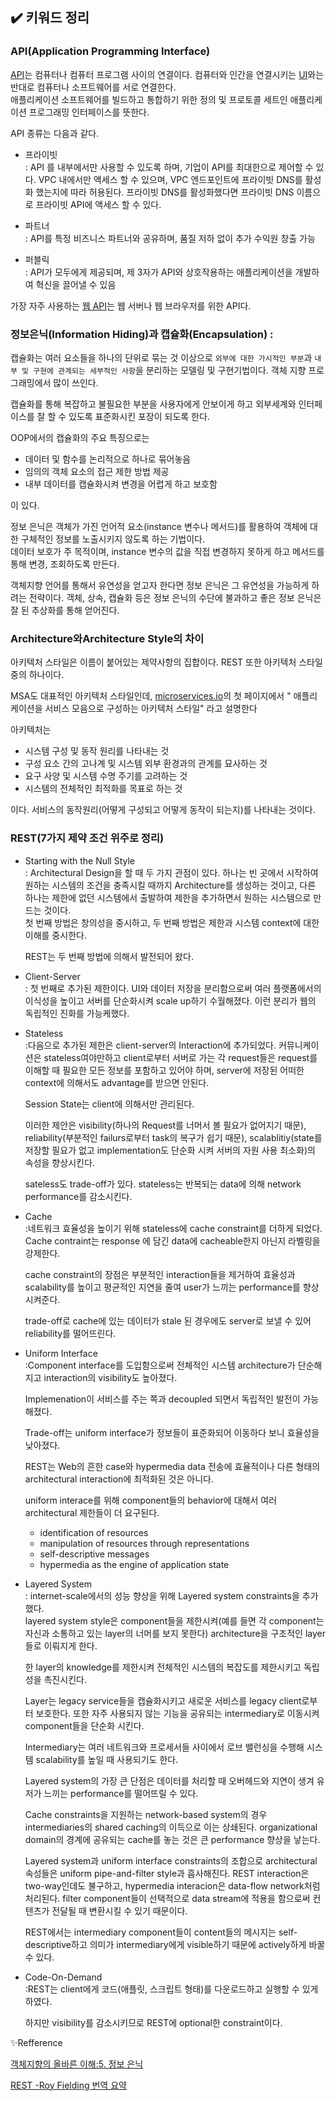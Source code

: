 ## ✔️ 키워드 정리

### API(Application Programming Interface)

[API](https://www.redhat.com/ko/topics/api/what-are-application-programming-interfaces)는 컴퓨터나 컴퓨터 프로그램 사이의 연결이다. 컴퓨터와 인간을 연결시키는 [UI](https://ko.wikipedia.org/wiki/%EC%82%AC%EC%9A%A9%EC%9E%90_%EC%9D%B8%ED%84%B0%ED%8E%98%EC%9D%B4%EC%8A%A4)와는 반대로 컴퓨터나 소프트웨어를 서로 연결한다.<br/>
애플리케이션 소프트웨어를 빌드하고 통합하기 위한 정의 및 프로토콜 세트인 애플리케이션 프로그래밍 인터페이스를 뜻한다.

API 종류는 다음과 같다.

- 프라이빗<br/>
    : API 를 내부에서만 사용할 수 있도록 하며, 기업이 API를 최대한으로 제어할 수 있다. VPC 내에서만 액세스 할 수 있으며, VPC 엔드포인트에 프라이빗 DNS를 활성화 했는지에 따라 허용된다.
    프라이빗 DNS를 활성화했다면 프라이빗 DNS 이름으로 프라이빗 API에 액세스 할 수 있다.

- 파트너<br/>
    : API를 특정 비즈니스 파트너와 공유하며, 품질 저하 없이 추가 수익원 창출 가능

- 퍼블릭<br/>
    : API가 모두에게 제공되며, 제 3자가 API와 상호작용하는 애플리케이션을 개발하여 혁신을 끌어낼 수 있음

가장 자주 사용하는 [웹 API](https://ko.wikipedia.org/wiki/%EC%9B%B9_API)는 웹 서버나 웹 브라우저를 위한 API다.

### 정보은닉(Information Hiding)과 캡슐화(Encapsulation) : 

캡슐화는 여러 요소들을 하나의 단위로 묶는 것 이상으로 ```외부에 대한 가시적인 부분```과 ```내부 및 구현에 관계되는 세부적인 사항```을 분리하는 모델링 및 구현기법이다. 객체 지향 프로그래밍에서 많이 쓰인다.

캡슐화를 통해 복잡하고 불필요한 부분을 사용자에게 안보이게 하고 외부세계와 인터페이스를 잘 할 수 있도록 표준화시킨 포장이 되도록 한다.

OOP에서의 캡슐화의 주요 특징으로는

- 데이터 및 함수를 논리적으로 하나로 묶어놓음
- 임의의 객체 요소의 접근 제한 방법 제공
- 내부 데이터를 캡슐화시켜 변경을 어렵게 하고 보호함

이 있다.

정보 은닉은 객체가 가진 언어적 요소(instance 변수나 메서드)를 활용하여 객체에 대한 구체적인 정보를 노출시키지 않도록 하는 기법이다.<br/>
데이터 보호가 주 목적이며, instance 변수의 값을 직접 변경하지 못하게 하고 메서드를 통해 변경, 조회하도록 만든다.

객체지향 언어를 통해서 유연성을 얻고자 한다면 정보 은닉은 그 유연성을 가능하게 하려는 전략이다. 객체, 상속, 캡슐화 등은 정보 은닉의 수단에 불과하고 좋은 정보 은닉은 잘 된 추상화를 통해 얻어진다. 

### Architecture와Architecture Style의 차이

아키텍처 스타일은 이름이 붙어있는 제약사항의 집합이다. REST 또한 아키텍처 스타일 중의 하나이다.

MSA도 대표적인 아키텍처 스타일인데, [microservices.io](https://microservices.io/)의 첫 페이지에서 "
애플리케이션을 서비스 모음으로 구성하는 아키텍처 스타일" 라고
설명한다

아키텍처는 

- 시스템 구성 및 동작 원리를 나타내는 것
- 구성 요소 간의 고나계 및 시스템 외부 환경과의 관계를 묘사하는 것
- 요구 사양 및 시스템 수명 주기를 고려하는 것
- 시스템의 전체적인 최적화를 목표로 하는 것

이다. 서비스의 동작원리(어떻게 구성되고 어떻게 동작이 되는지)를 나타내는 것이다.

### REST(7가지 제약 조건 위주로 정리)

- Starting with the Null Style</br>
    : Architectural Design을 할 때 두 가지 관점이 있다.
    하나는 빈 곳에서 시작하여 원하는 시스템의 조건을 충족시킬 때까지 Architecture를 생성하는 것이고, 다른 하나는 제한에 없던 시스템에서 출발하여 제한을 추가하면서 원하는 시스템으로 만드는 것이다.<br/>
    첫 번째 방법은 창의성을 중시하고, 두 번째 방법은 제한과 시스템 context에 대한 이해를 중시한다.

    REST는 두 번째 방법에 의해서 발전되어 왔다.
- Client-Server</br>
    : 첫 번째로 추가된 제한이다. UI와 데이터 저장을 분리함으로써 여러 플랫폼에서의 이식성을 높이고 서버를 단순화시켜 scale up하기 수월해졌다. 이런 분리가 웹의 독립적인 진화를 가능케했다.

- Stateless</br>
    :다음으로 추가된 제한은 client-server의 Interaction에 추가되었다. 커뮤니케이션은 stateless여야만하고 client로부터 서버로 가는 각 request들은 request를 이해할 때 필요한 모든 정보를 포함하고 있어야 하며, server에 저장된 어떠한 context에 의해서도 advantage를 받으면 안된다.

    Session State는 client에 의해서만 관리된다.

    이러한 제안은 visibility(하나의 Request를 너머서 볼 필요가 없어지기 때문), reliability(부분적인 failurs로부터 task의 복구가 쉽기 때문), scalablitiy(state를 저장할 필요가 없고 implementation도 단순화 시켜 서버의 자원 사용 최소화)의 속성을 향상시킨다.

    sateless도 trade-off가 있다. stateless는 반복되는 data에 의해 network performance를 감소시킨다.

- Cache</br>
    :네트워크 효율성을 높이기 위해 stateless에 cache constraint를 더하게 되었다. Cache contraint는 response 에 담긴 data에 cacheable한지 아닌지 라벨링을 강제한다.
    
    cache constraint의 장점은 부분적인 interaction들을 제거하여 효율성과 scalability를 높이고 평균적인 지연을 줄여 user가 느끼는 performance를 향상시켜준다.

    trade-off로 cache에 있는 데이터가 stale 된 경우에도 server로 보낼 수 있어 reliability를 떨어뜨린다.

- Uniform Interface</br>
    :Component interface를 도입함으로써 전체적인 시스템 architecture가 단순해지고 interaction의 visibility도 높아졌다.

    Implemenation이 서비스를 주는 쪽과 decoupled 되면서 독립적인 발전이 가능해졌다.

    Trade-off는 uniform interface가 정보들이 표준화되어 이동하다 보니 효율성을 낮아졌다.

    REST는 Web의 흔한 case와 hypermedia data 전송에 효율적이나 다른 형태의 architectural interaction에 최적화된 것은 아니다.

    uniform interace를 위해 component들의 behavior에 대해서 여러 architectural 제한들이 더 요구된다.

    - identification of resources
    - manipulation of resources through representations
    - self-descriptive messages
    - hypermedia as the engine of application state

- Layered System</br>
    : internet-scale에서의 성능 향상을 위해 Layered system constraints을 추가했다.<br/>
    layered system style은 component들을 제한시켜(예를 들면 각 component는 자신과 소통하고 있는 layer의 너머를 보지 못한다) architecture을 구조적인 layer들로 이뤄지게 한다.

    한 layer의 knowledge를 제한시켜 전체적인 시스템의 복잡도를 제한시키고 독립성을 촉진시킨다.

    Layer는 legacy service들을 캡슐화시키고 새로운 서비스를 legacy client로부터 보호한다. 또한 자주 사용되지 않는 기능을 공유되는 intermediary로 이동시켜 component들을 단순화 시킨다.

    Intermediary는 여러 네트워크와 프로세서들 사이에서 로브 밸런싱을 수행해 시스템 scalability를 높일 때 사용되기도 한다.

    Layered system의 가장 큰 단점은 데이터를 처리할 때 오버헤드와 지연이 생겨 유저가 느끼는 performance를 떨어뜨릴 수 있다.

    Cache constraints을 지원하는 network-based system의 경우 intermediaries의 shared caching의 이득으로 이는 상쇄된다. organizational domain의 경계에 공유되는 cache를 놓는 것은 큰 performance 향상을 낳는다.

    Layered system과 uniform interface constraints의 조합으로 architectural 속성들은 uniform pipe-and-filter style과 흡사해진다. REST interaction은 two-way인데도 불구하고, hypermedia interacion은 data-flow network처럼 처리된다. filter component들이 선택적으로 data stream에 적용을 함으로써 컨텐츠가 전달될 때 변환시킬 수 있기 때문이다.

    REST에서는 intermediary component들이 content들의 메시지는 self-descriptive하고 의미가 intermediary에게 visible하기 때문에 actively하게 바꿀 수 있다.

- Code-On-Demand</br>
    :REST는 client에게 코드(애플릿, 스크립트 형태)를 다운로드하고 실행할 수 있게 하였다.

    하지만 visibility를 감소시키므로 REST에 optional한 constraint이다.

✨Refference

[객체지향의 올바른 이해:5. 정보 은닉](https://effectiveprogramming.tistory.com/entry/%EA%B0%9D%EC%B2%B4%EC%A7%80%ED%96%A5-%EC%A0%95%EB%B3%B4-%EC%9D%80%EB%8B%89information-hiding%EC%97%90-%EB%8C%80%ED%95%9C-%EC%98%AC%EB%B0%94%EB%A5%B8-%EC%9D%B4%ED%95%B4)<br/>

[REST -Roy Fielding 번역 요약](https://woojinger.tistory.com/33)